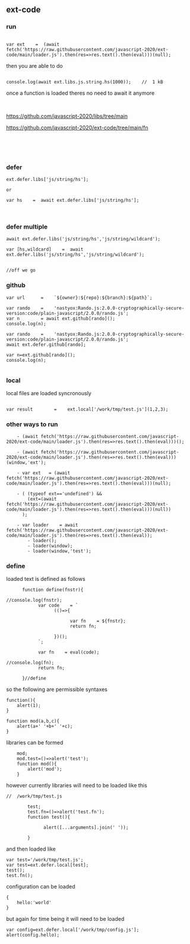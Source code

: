 

## ext-code


### run 

```

var ext    =  (await fetch('https://raw.githubusercontent.com/javascript-2020/ext-code/main/loader.js').then(res=>res.text().then(eval)))(null);

```

then you are able to do

```

console.log(await ext.libs.js.string.hs(1000));    //  1 kB

```

once a function is loaded theres no need to await it anymore

<br>

https://github.com/javascript-2020/libs/tree/main

https://github.com/javascript-2020/ext-code/tree/main/fn



<br>
<br>
<br>


### defer

```
ext.defer.libs['js/string/hs'];

or

var hs    =  await ext.defer.libs['js/string/hs'];
```


<br>

### defer multiple

```
await ext.defer.libs('js/string/hs','js/string/wildcard');

var [hs,wildcard]    =  await ext.defer.libs('js/string/hs','js/string/wildcard');


//off we go

```

### github

```
var url      =    `${owner}:${repo}:${branch}:${path}`;

var rando    =    'nastyox:Rando.js:2.0.0-cryptographically-secure-version:code/plain-javascript/2.0.0/rando.js';
var n        = await ext.github[rando]();
console.log(n);
```

```
var rando    =    'nastyox:Rando.js:2.0.0-cryptographically-secure-version:code/plain-javascript/2.0.0/rando.js';
await ext.defer.github[rando];

var n=ext.github[rando]();
console.log(n);


```

### local

local files are loaded syncronously

```

var result        =    ext.local['/work/tmp/test.js'](1,2,3);

```



### other ways to run

```
    - (await fetch('https://raw.githubusercontent.com/javascript-2020/ext-code/main/loader.js').then(res=>res.text().then(eval)))();
    
    - (await fetch('https://raw.githubusercontent.com/javascript-2020/ext-code/main/loader.js').then(res=>res.text().then(eval)))(window,'ext');
    
    - var ext   = (await fetch('https://raw.githubusercontent.com/javascript-2020/ext-code/main/loader.js').then(res=>res.text().then(eval)))(null);
    
    - ( (typeof ext=='undefined') &&
        (ext=(await fetch('https://raw.githubusercontent.com/javascript-2020/ext-code/main/loader.js').then(res=>res.text().then(eval)))(null))
      );
      
    - var loader    = await fetch('https://raw.githubusercontent.com/javascript-2020/ext-code/main/loader.js').then(res=>res.text().then(eval));
        - loader();
        - loader(window);
        - loader(window,'test');

```



### define

loaded text is defined as follows

```
      function define(fnstr){
                                                                                //console.log(fnstr);
            var code    = `
                  (()=>{
                  
                        var fn    = ${fnstr};
                        return fn;
                        
                  })();
            `;
            
            var fn    = eval(code);
                                                                                //console.log(fn);
            return fn;
            
      }//define
```

so the following are permissible syntaxes

```
function(){
    alert(1);
}
```

```
function mod(a,b,c){
    alert(a+' '+b+' '+c);
}
```

libraries can be formed

```
    mod;
    mod.test=()=>alert('test');
    function mod(){
        alert('mod');
    }
```

however currently libraries will need to be loaded like this

```
//  /work/tmp/test.js

        test;
        test.fn=()=>alert('test.fn');
        function test(){

              alert([...arguments].join(' '));

        }
```

and then loaded like

```
var test='/work/tmp/test.js';
var test=ext.defer.local[test];
test();
test.fn();
```

configuration can be loaded

```
{
    hello:'world'
}
```

but again for time being it will need to be loaded

```
var config=ext.defer.local['/work/tmp/config.js'];
alert(config.hello);
```








